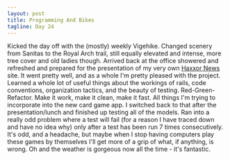 ```yaml
---
layout: post
title: Programming And Bikes
tagline: Day 24
---
```


Kicked the day off with the (mostly) weekly Vigehike. Changed scenery from Sanitas to the Royal Arch trail, still equally elevated and intense, more tree cover and old ladies though. Arrived back at the office showered and refreshed and prepared for the presentation of my very own [Haxxor News](http://efatsi-haxxor-news.herokuapp.com/) site. It went pretty well, and as a whole I'm pretty pleased with the project. Learned a whole lot of useful things about the workings of rails, code conventions, organization tactics, and the beauty of testing. Red-Green-Refactor. Make it work, make it clean, make it fast. All things I'm trying to incorporate into the new card game app. I switched back to that after the presentation/lunch and finished up testing all of the models. Ran into a really odd problem where a test will fail (for a reason I have traced down and have no idea why) only after a test has been run 7 times consecutively. It's odd, and a headache, but maybe when I stop having computers play these games by themselves I'll get more of a grip of what, if anything, is wrong. Oh and the weather is gorgeous now all the time - it's fantastic.